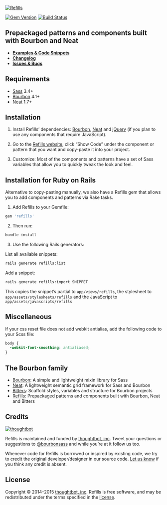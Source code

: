 [![Refills](http://images.thoughtbot.com/bourbon/refills-logo.svg)](http://refills.bourbon.io)

[![Gem Version](http://img.shields.io/gem/v/refills.svg?style=flat)](https://rubygems.org/gems/refills)
[![Build Status](https://travis-ci.org/thoughtbot/refills.svg?branch=master)](https://travis-ci.org/thoughtbot/refills)

## Prepackaged patterns and components built with Bourbon and Neat

- **[Examples & Code Snippets](http://refills.bourbon.io)**
- **[Changelog](https://github.com/thoughtbot/refills/releases)**
- **[Issues & Bugs](https://github.com/thoughtbot/refills/issues)**

## Requirements

- [Sass](https://github.com/sass/sass) 3.4+
- [Bourbon](https://github.com/thoughtbot/bourbon) 4.1+
- [Neat](https://github.com/thoughtbot/neat) 1.7+

## Installation

1. Install Refills’ dependencies: [Bourbon](https://github.com/thoughtbot/bourbon#installation), [Neat](https://github.com/thoughtbot/neat#installation) and [jQuery](http://jquery.com/download) (if you plan to use any components that require JavaScript).

2. Go to the [Refills website](http://refills.bourbon.io), click “Show Code” under the component or pattern that you want and copy-paste it into your project.

3. Customize: Most of the components and patterns have a set of Sass variables that allow you to quickly tweak the look and feel.

## Installation for Ruby on Rails

Alternative to copy-pasting manually, we also have a Refills gem that allows you to add components and patterns via Rake tasks.

1. Add Refills to your Gemfile:

  ```ruby
  gem 'refills'
  ```

2. Then run:

  ```bash
  bundle install
  ```

3. Use the following Rails generators:

  List all available snippets:

  ```bash
  rails generate refills:list
  ```

  Add a snippet:

  ```bash
  rails generate refills:import SNIPPET
  ```

  This copies the snippet’s partial to `app/views/refills`, the stylesheet to `app/assets/stylesheets/refills` and the JavaScript to `app/assets/javascripts/refills`

## Miscellaneous

If your css reset file does not add webkit antialias, add the following code to your Scss file:

```css
body {
  -webkit-font-smoothing: antialiased;
}
```

## The Bourbon family

- [Bourbon](https://github.com/thoughtbot/bourbon): A simple and lightweight mixin library for Sass
- [Neat](https://github.com/thoughtbot/neat): A lightweight semantic grid framework for Sass and Bourbon
- [Bitters](https://github.com/thoughtbot/bitters): Scaffold styles, variables and structure for Bourbon projects
- [Refills](https://github.com/thoughtbot/refills): Prepackaged patterns and components built with Bourbon, Neat and Bitters

## Credits

[![thoughtbot](http://images.thoughtbot.com/bourbon/thoughtbot-logo.svg)](http://thoughtbot.com)

Refills is maintained and funded by [thoughtbot, inc](http://thoughtbot.com). Tweet your questions or suggestions to [@bourbonsass](https://twitter.com/bourbonsass) and while you’re at it follow us too.

Whenever code for Refills is borrowed or inspired by existing code, we try to credit the original developer/designer in our source code. [Let us know](mailto:design+bourbon@thoughtbot.com) if you think any credit is absent.

## License

Copyright © 2014–2015 [thoughtbot, inc](http://thoughtbot.com). Refills is free software, and may be redistributed under the terms specified in the [license](LICENSE.md).
